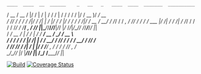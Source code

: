 
    ____  ____  __  ______    _   __   _   ____  ____  _______  __________ 
   / __ \/ __ \/  |/  /   |  / | / /  / | / / / / /  |/  / __ )/ ____/ __ \
  / /_/ / / / / /|_/ / /| | /  |/ /  /  |/ / / / / /|_/ / __  / __/ / /_/ /
 / _, _/ /_/ / /  / / ___ |/ /|  /  / /|  / /_/ / /  / / /_/ / /___/ _, _/ 
/_/ |_|\____/_/__/_/_/__|_/_/ |_/_ /_/_|_/\____/_/  /_/_____/_____/_/ |_|  
              / ____/ __ \/ | / / |  / / ____/ __ \/_  __/ ____/ __ \      
             / /   / / / /  |/ /| | / / __/ / /_/ / / / / __/ / /_/ /      
            / /___/ /_/ / /|  / | |/ / /___/ _, _/ / / / /___/ _, _/       
            \____/\____/_/ |_/  |___/_____/_/ |_| /_/ /_____/_/ |_|        
                                                                           



[![Build](https://github.com/sass0lino/prova/actions/workflows/build.yml/badge.svg)](https://github.com/sass0lino/prova/actions/workflows/build.yml)
[![Coverage Status](https://coveralls.io/repos/github/sass0lino/prova/badge.svg?branch=main)](https://coveralls.io/github/sass0lino/prova?branch=main)
